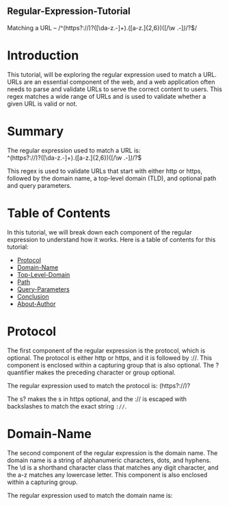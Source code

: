 ## Regular-Expression-Tutorial

Matching a URL – /^(https?:\/\/)?([\da-z\.-]+)\.([a-z\.]{2,6})([\/\w \.-]_)_\/?$/

# Introduction

This tutorial, will be exploring the regular expression used to match a URL. URLs are an essential component of the web, and a web application often needs to parse and validate URLs to serve the correct content to users. This regex matches a wide range of URLs and is used to validate whether a given URL is valid or not.

# Summary

The regular expression used to match a URL is: <br>
^(https?:\/\/)?([\da-z\.-]+)\.([a-z\.]{2,6})([\/\w \.-]_)_\/?$

This regex is used to validate URLs that start with either http or https, followed by the domain name, a top-level domain (TLD), and optional path and query parameters.

# Table of Contents

In this tutorial, we will break down each component of the regular expression to understand how it works. Here is a table of contents for this tutorial:

- [Protocol](#protocol)
- [Domain-Name](#domain-name)
- [Top-Level-Domain](#top-level-domain)
- [Path](#path)
- [Query-Parameters](#query-parameters)
- [Conclusion](#conclusion)
- [About-Author](#about-author)

# Protocol

The first component of the regular expression is the protocol, which is optional. The protocol is either http or https, and it is followed by ://. This component is enclosed within a capturing group that is also optional. The ? quantifier makes the preceding character or group optional.

The regular expression used to match the protocol is: (https?:\/\/)?

The s? makes the s in https optional, and the :\/\/ is escaped with backslashes to match the exact string `://`.

# Domain-Name

The second component of the regular expression is the domain name. The domain name is a string of alphanumeric characters, dots, and hyphens. The \d is a shorthand character class that matches any digit character, and the a-z matches any lowercase letter. This component is also enclosed within a capturing group.

The regular expression used to match the domain name is:

